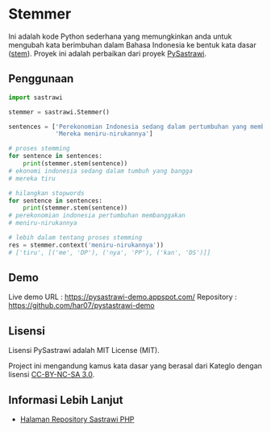 # Stemmer

Ini adalah kode Python sederhana yang memungkinkan anda untuk mengubah kata berimbuhan dalam Bahasa Indonesia ke bentuk kata dasar ([stem](http://en.wikipedia.org/wiki/Stemming)). Proyek ini adalah perbaikan dari proyek [PySastrawi](https://github.com/har07/PySastrawi).

Penggunaan
-----------

```python
import sastrawi

stemmer = sastrawi.Stemmer()

sentences = ['Perekonomian Indonesia sedang dalam pertumbuhan yang membanggakan',
             'Mereka meniru-nirukannya']

# proses stemming
for sentence in sentences:
    print(stemmer.stem(sentence))
# ekonomi indonesia sedang dalam tumbuh yang bangga
# mereka tiru

# hilangkan stopwords
for sentence in sentences:
    print(stemmer.stem(sentence))
# perekonomian indonesia pertumbuhan membanggakan
# meniru-nirukannya

# lebih dalam tentang proses stemming
res = stemmer.context('meniru-nirukannya'))
# ['tiru', [('me', 'DP'), ('nya', 'PP'), ('kan', 'DS')]]

```

Demo
--------

Live demo URL : https://pysastrawi-demo.appspot.com/
Repository : https://github.com/har07/pystastrawi-demo

Lisensi
--------

Lisensi PySastrawi adalah MIT License (MIT).

Project ini mengandung kamus kata dasar yang berasal dari Kateglo dengan lisensi
[CC-BY-NC-SA 3.0](http://creativecommons.org/licenses/by-nc-sa/3.0/).

Informasi Lebih Lanjut
----------------------

- [Halaman Repository Sastrawi PHP](https://github.com/sastrawi/sastrawi)
